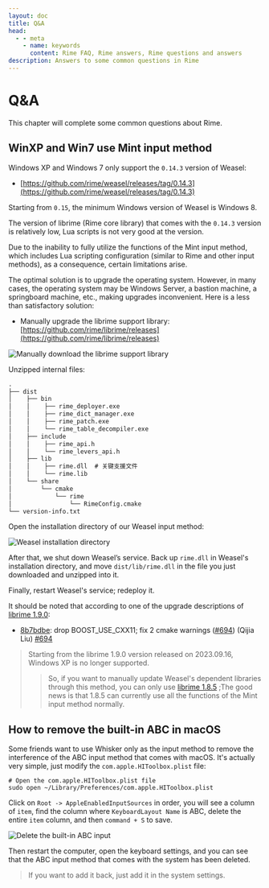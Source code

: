 ```yaml
---
layout: doc
title: Q&A
head:
  - - meta
    - name: keywords
      content: Rime FAQ, Rime answers, Rime questions and answers
description: Answers to some common questions in Rime
---
```

# Q&A

This chapter will complete some common questions about Rime.

## WinXP and Win7 use Mint input method
Windows XP and Windows 7 only support the `0.14.3` version of Weasel:
- [https://github.com/rime/weasel/releases/tag/0.14.3](https://github.com/rime/weasel/releases/tag/0.14.3)

Starting from `0.15`, the minimum Windows version of Weasel is Windows 8.

The version of librime (Rime core library) that comes with the `0.14.3` version is relatively low, Lua scripts is not very good at the version. 

Due to the inability to fully utilize the functions of the Mint input method, which includes Lua scripting configuration (similar to Rime and other input methods), as a consequence, certain limitations arise.

The optimal solution is to upgrade the operating system. However, in many cases, the operating system may be Windows Server, a bastion machine, a springboard machine, etc., making upgrades inconvenient. Here is a less than satisfactory solution:
- Manually upgrade the librime support library: [https://github.com/rime/librime/releases](https://github.com/rime/librime/releases)

![Manually download the librime support library](/image/guide/downloadRimeDll.webp)

Unzipped internal files:
```txt
.
├── dist
│    ├── bin
│    │    ├── rime_deployer.exe
│    │    ├── rime_dict_manager.exe
│    │    ├── rime_patch.exe
│    │    └── rime_table_decompiler.exe
│    ├── include
│    │    ├── rime_api.h
│    │    └── rime_levers_api.h
│    ├── lib
│    │    ├── rime.dll  # 关键支援文件
│    │    └── rime.lib
│    └── share
│        └── cmake
│            └── rime
│                └── RimeConfig.cmake
└── version-info.txt

```

Open the installation directory of our Weasel input method:

![Weasel installation directory](/image/guide/openWeaselRootPath.webp)

After that, we shut down Weasel’s service. Back up `rime.dll` in Weasel's installation directory, and move `dist/lib/rime.dll` in the file you just downloaded and unzipped into it.

Finally, restart Weasel's service; redeploy it.


It should be noted that according to one of the upgrade descriptions of [librime 1.9.0](https://github.com/rime/librime/releases/tag/1.9.0):
- [8b7bdbe](https://github.com/rime/librime/commit/8b7bdbe115f8e903bbd6210f32066ac6c1760d6a): drop BOOST_USE_CXX11; fix 2 cmake warnings ([#694](https://github.com/rime/librime/pull/694 )) (Qijia Liu) [#694](https://github.com/rime/librime/pull/694)

> Starting from the librime 1.9.0 version released on 2023.09.16, Windows XP is no longer supported.
> > So, if you want to manually update Weasel's dependent libraries through this method, you can only use [librime 1.8.5](https://github.com/rime/librime/releases/tag/1.8.5) ;The good news is that 1.8.5 can currently use all the functions of the Mint input method normally.

## How to remove the built-in ABC in macOS

Some friends want to use Whisker only as the input method to remove the interference of the ABC input method that comes with macOS. It's actually very simple, just modify the `com.apple.HIToolbox.plist` file:
```text
# Open the com.apple.HIToolbox.plist file
sudo open ~/Library/Preferences/com.apple.HIToolbox.plist
```

Click on `Root -> AppleEnabledInputSources` in order, you will see a column of `item`, find the column where `KeyboardLayout Name` is ABC, delete the entire `item` column, and then `command + S` to save.

![Delete the built-in ABC input](/image/guide/removeABC.webp)

Then restart the computer, open the keyboard settings, and you can see that the ABC input method that comes with the system has been deleted.

> If you want to add it back, just add it in the system settings.